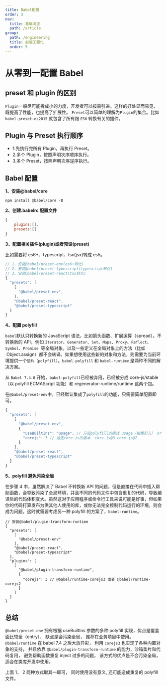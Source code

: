 ```yaml
---
title: Babel配置
order: 3
nav:
  title: 基础沉淀
  path: /article
group:
  path: /engineering
  title: 前端工程化
  order: 5
---
```


# 从零到一配置 Babel

## preset 和 plugin 的区别

`Plugin`一般尽可能拆成小的力度，开发者可以按需引进。这样的好处显而易见，既提高了性能，也提高了扩展性。
`Preset`可以简单的理解为`Plugin`的集合。比如 `babel-preset-es2015` 就包含了所有跟 `ES6` 转换有关的插件。

## Plugin 与 Preset 执行顺序

- 1.先执行完所有 Plugin，再执行 Preset。
- 2.多个 Plugin，按照声明次序顺序执行。
- 3.多个 Preset，按照声明次序逆序执行。

## Babel 配置

**1、安装@babel/core**

```
npm install @babel/core -D
```

**2、创建.babelrc 配置文件**

```js
{
    plugins:[],
    presets:[]
}
```

**3、配置相关插件(plugin)或者预设(preset)**

比如需要将 es6+、typescript、tsx(jsx)转成 es5。

```js
// 1、安装@babel/preset-env(es6+转化)
// 2、安装@babel/preset-typescript(typescirpt转化)
// 3、安装@babel/preset-react(tsx转化)
{
  "presets": [
    [
      "@babel/preset-env",
    ],
    "@babel/preset-react",
    "@babel/preset-typescript"
  ]
}
```

**4、配置 polyfill**

`babel`默认只转换新的 JavaScript 语法，比如箭头函数、扩展运算（spread）。不转换新的 API，例如 `Iterator`、`Generator`、`Set`、`Maps`、`Proxy`、`Reflect`、`Symbol`、`Promise`  等全局对象，以及一些定义在全局对象上的方法（比如  Object.assign）都不会转译。如果想使用这些新的对象和方法，则需要为当前环境提供一个`垫片（polyfill）`。`babel-polyfill` 和 `babel-runtime` 是两种不同的解决方案。

从 `Babel 7.4.0` 开始，`babel-polyfill`已经被弃用，已经被分成 core-js/stable（以 polyfill ECMAScript 功能）和 regenerator-runtime/runtime 这两个包。

在`@babel/preset-env`中，已经默认集成了`polyfill`的功能，只需要简单配置即可。

```js
{
  "presets": [
    [
      "@babel/preset-env",
      {
        "useBuiltIns": "usage", // 开启polyfill的模式 usage（按需引入） or entry（全部引入）
        "corejs": 3 // 指定core-js的版本  core-js@3 core-js@2
      }
    ],
    "@babel/preset-react",
    "@babel/preset-typescript"
  ]
}
```

**5、polyfill 避免污染全局**

在步骤 4 中，虽然解决了 Babel 不转换新 API 的问题，但是直接在代码中插入帮助函数，会导致污染了全局环境，并且不同的代码文件中包含重复的代码，导致编译后的代码体积变大。虽然这对于应用程序或命令行工具来说可能是好事，但如果你的代码打算发布为供其他人使用的库，或你无法完全控制代码运行的环境，则会成为问题。这时就需要考虑另一种 polyfill 的方案了，`babel-runtime`。

```
// 安装@babel/plugin-transform-runtime
{
  "presets": [
    [
      "@babel/preset-env"
    ],
    "@babel/preset-react",
    "@babel/preset-typescript"
  ],
  "plugins": [
    [
      "@babel/plugin-transform-runtime",
      {
        "corejs": 3 // @babel/runtime-corejs3 或者 @babel/runtime-corejs2
      }
    ]
  ]
}
```

## 总结

`@babel/preset-env` 拥有根据 useBuiltIns 参数的多种 polyfill 实现，优点是覆盖面比较全（entry）， 缺点是会污染全局， 推荐在业务项目中使用。
`@babel/runtime` 在 babel 7.4 之后大放异彩， 利用 `corejs3` 也实现了各种内置对象的支持， 并且依靠 `@babel/plugin-transform-runtime` 的能力，沙箱垫片和代码复用， 避免帮助函数重复 inject 过多的问题， 该方式的优点是不会污染全局， 适合在类库开发中使用。

上面 1， 2 两种方式取其一即可， 同时使用没有意义, 还可能造成重复的 polyfill 文件。
